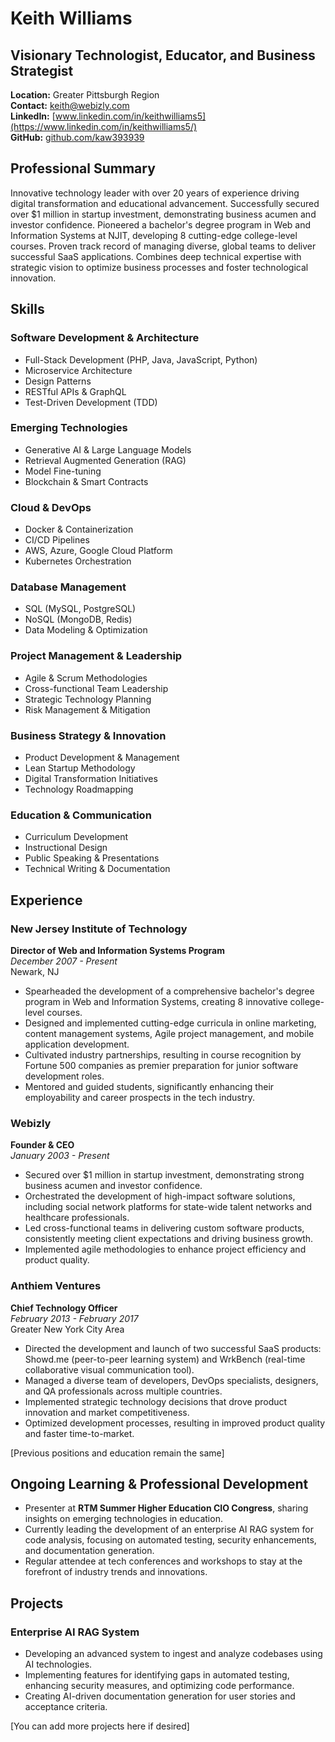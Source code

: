 # Keith Williams

## Visionary Technologist, Educator, and Business Strategist

**Location:** Greater Pittsburgh Region  
**Contact:** keith@webizly.com  
**LinkedIn:** [www.linkedin.com/in/keithwilliams5](https://www.linkedin.com/in/keithwilliams5/)  
**GitHub:** [github.com/kaw393939](https://github.com/kaw393939)

## Professional Summary

Innovative technology leader with over 20 years of experience driving digital transformation and educational advancement. Successfully secured over $1 million in startup investment, demonstrating business acumen and investor confidence. Pioneered a bachelor's degree program in Web and Information Systems at NJIT, developing 8 cutting-edge college-level courses. Proven track record of managing diverse, global teams to deliver successful SaaS applications. Combines deep technical expertise with strategic vision to optimize business processes and foster technological innovation.

## Skills

### Software Development & Architecture
- Full-Stack Development (PHP, Java, JavaScript, Python)
- Microservice Architecture
- Design Patterns
- RESTful APIs & GraphQL
- Test-Driven Development (TDD)

### Emerging Technologies
- Generative AI & Large Language Models
- Retrieval Augmented Generation (RAG)
- Model Fine-tuning
- Blockchain & Smart Contracts

### Cloud & DevOps
- Docker & Containerization
- CI/CD Pipelines
- AWS, Azure, Google Cloud Platform
- Kubernetes Orchestration

### Database Management
- SQL (MySQL, PostgreSQL)
- NoSQL (MongoDB, Redis)
- Data Modeling & Optimization

### Project Management & Leadership
- Agile & Scrum Methodologies
- Cross-functional Team Leadership
- Strategic Technology Planning
- Risk Management & Mitigation

### Business Strategy & Innovation
- Product Development & Management
- Lean Startup Methodology
- Digital Transformation Initiatives
- Technology Roadmapping

### Education & Communication
- Curriculum Development
- Instructional Design
- Public Speaking & Presentations
- Technical Writing & Documentation

## Experience

### New Jersey Institute of Technology
**Director of Web and Information Systems Program**  
*December 2007 - Present*  
Newark, NJ

- Spearheaded the development of a comprehensive bachelor's degree program in Web and Information Systems, creating 8 innovative college-level courses.
- Designed and implemented cutting-edge curricula in online marketing, content management systems, Agile project management, and mobile application development.
- Cultivated industry partnerships, resulting in course recognition by Fortune 500 companies as premier preparation for junior software development roles.
- Mentored and guided students, significantly enhancing their employability and career prospects in the tech industry.

### Webizly
**Founder & CEO**  
*January 2003 - Present*

- Secured over $1 million in startup investment, demonstrating strong business acumen and investor confidence.
- Orchestrated the development of high-impact software solutions, including social network platforms for state-wide talent networks and healthcare professionals.
- Led cross-functional teams in delivering custom software products, consistently meeting client expectations and driving business growth.
- Implemented agile methodologies to enhance project efficiency and product quality.

### Anthiem Ventures
**Chief Technology Officer**  
*February 2013 - February 2017*  
Greater New York City Area

- Directed the development and launch of two successful SaaS products: Showd.me (peer-to-peer learning system) and WrkBench (real-time collaborative visual communication tool).
- Managed a diverse team of developers, DevOps specialists, designers, and QA professionals across multiple countries.
- Implemented strategic technology decisions that drove product innovation and market competitiveness.
- Optimized development processes, resulting in improved product quality and faster time-to-market.

[Previous positions and education remain the same]

## Ongoing Learning & Professional Development

- Presenter at **RTM Summer Higher Education CIO Congress**, sharing insights on emerging technologies in education.
- Currently leading the development of an enterprise AI RAG system for code analysis, focusing on automated testing, security enhancements, and documentation generation.
- Regular attendee at tech conferences and workshops to stay at the forefront of industry trends and innovations.

## Projects

### Enterprise AI RAG System
- Developing an advanced system to ingest and analyze codebases using AI technologies.
- Implementing features for identifying gaps in automated testing, enhancing security measures, and optimizing code performance.
- Creating AI-driven documentation generation for user stories and acceptance criteria.

[You can add more projects here if desired]

